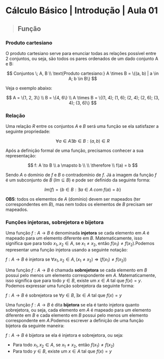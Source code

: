 # Cálculo Básico | Introdução | Aula 01

> ## **Função**

### **Produto cartesiano**

O produto cartesiano serve para enunciar todas as relações possível entre 2 conjuntos, ou seja, são todos os pares ordenados de um dado conjunto A e B:

$$
Conjuntos \; A, B \\
\text{Produto cartesiano:} A \times B = \{(a, b) | a \in A; b \in B\}
$$

Veja o exemplo abaixo:

$$
A = \{1, 2, 3\} \\
B = \{4, 6\} \\
A \times B = \{(1, 4); (1, 6); (2, 4); (2, 6); (3, 4); (3, 6)\}
$$

### **Relação**

Uma relação $R$ entre os conjuntos $A$ e $B$ será uma função se ela satisfazer a seguinte propriedade:

$$
\forall a \in A \exists b \in B : (a, b) \in R
$$

Após a definição formal de uma função, precisamos conhecer a sua representação:

$$
f: A \to B \\
a \mapsto b \\
\\
\therefore \\
f(a) = b
$$

Sendo $A$ o domínio de $f$ e $B$ o contradomínio de $f$. Já a imagem da função $f$ é um subconjunto de $B$ ($Im \subseteq B$) e pode ser definido da seguinte forma:

$$
Im(f) = \{b \in B : \exists a \in A \;com\; f(a) = b\}
$$

**OBS**: todos os elementos de $A$ (domínio) devem ser mapeados (ter correspondentes em $B$), mas nem todos os elementos de $B$ precisam ser mapeados.

### **Funções injetoras, sobrejetora e bijetora**

Uma função $f: A \to B$ é denominada **injetora** se cada elemento em $A$ é mapeado para um elemento diferente em $B$. Matematicamente, isso significa que para todo $x_1, x_2 \in A$, se $x_1 \neq x_2$, então $f(x_1) \neq f(x_2)$.Podemos representar uma função injetora usando a seguinte notação:

$f: A \rightarrow B$ é injetora se $\forall x_1, x_2 \in A, (x_1 \neq x_2) \Rightarrow (f(x_1) \neq f(x_2))$

Uma função $f: A \to B$ é chamada **sobrejetora** se cada elemento em $B$ possui pelo menos um elemento correspondente em $A$. Matematicamente, isso significa que para todo $y \in B$, existe um $x \in A$ tal que $f(x) = y$. Podemos expressar uma função sobrejetora da seguinte forma:

$f: A \rightarrow B$ é sobrejetora se $\forall y \in B, \exists x \in A$ tal que $f(x) = y$

Uma função $f: A \to B$ é dita **bijetora** se ela é tanto injetora quanto sobrejetora, ou seja, cada elemento em $A$ é mapeado para um elemento diferente em $B$ e cada elemento em $B$ possui pelo menos um elemento correspondente em $A$.Podemos escrever a definição de uma função bijetora da seguinte maneira:

$f: A \rightarrow B$ é bijetora se ela é injetora e sobrejetora, ou seja:

- Para todo $x_1, x_2 \in A$, se $x_1 \neq x_2$, então $f(x_1) \neq f(x_2)$
- Para todo $y \in B$, existe um $x \in A$ tal que $f(x) = y$
